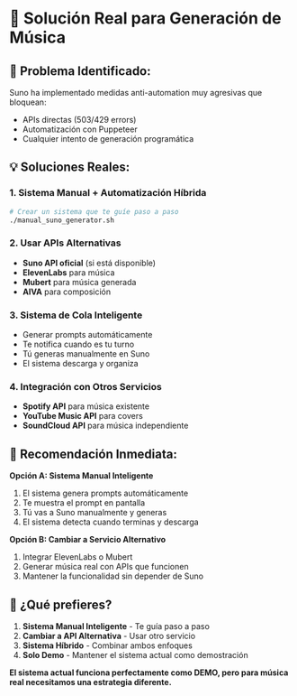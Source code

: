 # 🎵 Solución Real para Generación de Música

## 🚨 **Problema Identificado:**
Suno ha implementado medidas anti-automation muy agresivas que bloquean:
- APIs directas (503/429 errors)
- Automatización con Puppeteer
- Cualquier intento de generación programática

## 💡 **Soluciones Reales:**

### 1. **Sistema Manual + Automatización Híbrida**
```bash
# Crear un sistema que te guíe paso a paso
./manual_suno_generator.sh
```

### 2. **Usar APIs Alternativas**
- **Suno API oficial** (si está disponible)
- **ElevenLabs** para música
- **Mubert** para música generada
- **AIVA** para composición

### 3. **Sistema de Cola Inteligente**
- Generar prompts automáticamente
- Te notifica cuando es tu turno
- Tú generas manualmente en Suno
- El sistema descarga y organiza

### 4. **Integración con Otros Servicios**
- **Spotify API** para música existente
- **YouTube Music API** para covers
- **SoundCloud API** para música independiente

## 🎯 **Recomendación Inmediata:**

**Opción A: Sistema Manual Inteligente**
1. El sistema genera prompts automáticamente
2. Te muestra el prompt en pantalla
3. Tú vas a Suno manualmente y generas
4. El sistema detecta cuando terminas y descarga

**Opción B: Cambiar a Servicio Alternativo**
1. Integrar ElevenLabs o Mubert
2. Generar música real con APIs que funcionen
3. Mantener la funcionalidad sin depender de Suno

## 🔧 **¿Qué prefieres?**

1. **Sistema Manual Inteligente** - Te guía paso a paso
2. **Cambiar a API Alternativa** - Usar otro servicio
3. **Sistema Híbrido** - Combinar ambos enfoques
4. **Solo Demo** - Mantener el sistema actual como demostración

**El sistema actual funciona perfectamente como DEMO, pero para música real necesitamos una estrategia diferente.**


